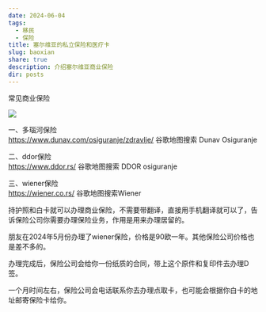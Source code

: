 ```yaml
---
date: 2024-06-04
tags:
  - 移民
  - 保险
title: 塞尔维亚的私立保险和医疗卡
slug: baoxian
share: true
description: 介绍塞尔维亚商业保险
dir: posts
---
```




常见商业保险  

![](https://cdn.jsdelivr.net/gh/feifei8333/image@main/70/2310202406081328602.jpg)


一、多瑙河保险   
https://www.dunav.com/osiguranje/zdravlje/
谷歌地图搜索   Dunav Osiguranje

二、ddor保险  
https://www.ddor.rs/
谷歌地图搜索  DDOR osiguranje

三、wiener保险    
https://wiener.co.rs/
谷歌地图搜索Wiener  


持护照和白卡就可以办理商业保险，不需要带翻译，直接用手机翻译就可以了，告诉保险公司你需要办理保险业务，作用是用来办理居留的。

朋友在2024年5月份办理了wiener保险，价格是90欧一年。其他保险公司价格也是差不多的。

办理完成后，保险公司会给你一份纸质的合同，带上这个原件和复印件去办理D签。

一个月时间左右，保险公司会电话联系你去办理点取卡，也可能会根据你白卡的地址邮寄保险卡给你。








